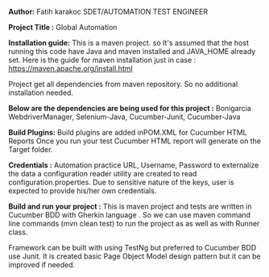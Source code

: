**Author:**
Fatih karakoc SDET/AUTOMATION TEST ENGINEER

**Project Title :**
Global Automation

**Installation guide:**
This is a maven project. so It's assumed that the host running this code have Java and maven installed and JAVA_HOME already set.
Here is the guide for maven installation just in case : https://maven.apache.org/install.html

Project get all dependencies from maven repository. So no additional installation needed.

**Below are the dependencies are being used for this project :**
Bonigarcia WebdriverManager,
Selenium-Java,
Cucumber-Junit,
Cucumber-Java


**Build Plugins:**
Build plugins are added inPOM.XML for Cucumber HTML Reports
Once you run your test Cucumber HTML report will generate on the Target folder.

**Credentials :**
Automation practice URL, Username, Password  to externalize the data a configuration reader utility are created to read configuration.properties.
Due to sensitive nature of the keys, user is expected to provide his/her own credentials.

**Build and run your project :**
This is maven project and tests are written in Cucumber BDD with Gherkin language . So we can use maven command line commands (mvn clean test) to run the project as as well as
with Runner class.

Framework can be built with using TestNg but preferred to Cucumber BDD use Junit.
It is created basic Page Object Model design pattern but it can be improved if needed.
